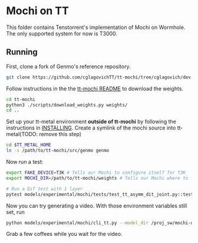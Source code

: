 # Mochi on TT

This folder contains Tenstorrent's implementation of Mochi on Wormhole. The only supported system for now is T3000.

## Running

First, clone a fork of Genmo's reference repository.
```bash
git clone https://github.com/cglagovichTT/tt-mochi/tree/cglagovich/dev
```
Follow instructions in the the [tt-mochi README](https://github.com/cglagovichTT/tt-mochi/blob/cglagovich/dev/README.md) to download the weights.
```bash
cd tt-mochi
python3 ./scripts/download_weights.py weights/
cd ..
```
Set up your tt-metal environment **outside of tt-mochi** by following the instructions in [INSTALLING](https://github.com/tenstorrent/tt-metal/blob/main/INSTALLING.md).
Create a symlink of the mochi source into tt-metal(TODO: remove this step)
```bash
cd $TT_METAL_HOME
ln -s /path/to/tt-mochi/src/genmo genmo
```
Now run a test:
```bash
export FAKE_DEVICE=T3K # Tells our Mochi to configure itself for T3K
export MOCHI_DIR=/path/to/tt-mochi/weights # Tells our Mochi where to find the weights. This dir should contain weights for the dit, decoder, and encoder.

# Run a DiT test with 1 layer
pytest models/experimental/mochi/tests/test_tt_asymm_dit_joint.py::test_tt_asymm_dit_joint_inference -k "L1"
```
Now you can try generating a video. With those environment variables still set, run
```bash
python models/experimental/mochi/cli_tt.py --model_dir /proj_sw/mochi-data/
```
Grab a few coffees while you wait for the video.
